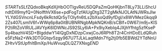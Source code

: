 $START$sSLfZQdxoBkqKdXjHbOOTIgvReU5DQPaZmQoHKjbnT8Ly73LLiShcUndtDII9myfQ+0NolfthVX6se+pdFogTzfAlUgDtg3ZT2gMkNJOLAtNJWRsJlwYLYdGSVncnLFsdy6kRctdQr5yTOIyfn6tLs2bXsoQd9yfDgl/x8WVMezGkqq92Zs407LsmIV6f+WWq6p8a0itBUBNRNgbMpkNQKnB/sCBlf+0W67/m9j+KISP2tiRtZoVIRULJAVYpK6IDWNcJS92SLy6iA+Px9iyXebIq4JXjhYfhtg5zfKsePSy4bazhV4SD+BIgddwY14IQgDxNDzpCxwjCoJ6RPh8T2r4CnHDoELdQRuhe5FzNa2+Wk3DTGGtqv5zgy967U7TJLkLaqtMdn7Yg2tj0fb5EBWd2YTdNnUZHtvVStUpfhItBmXp/HuWvuqDLQZ7XNxg$END$